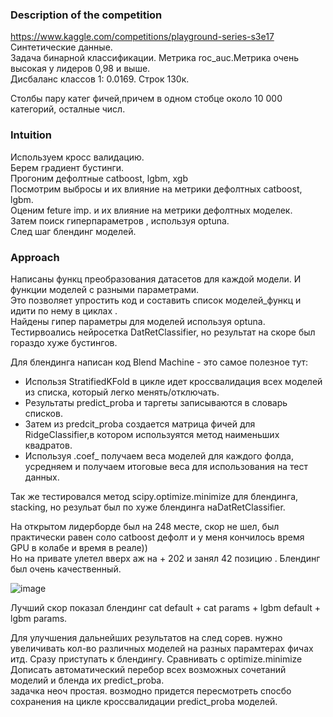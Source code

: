 ### Description of the competition

https://www.kaggle.com/competitions/playground-series-s3e17        
Синтетические данные.    
Задача бинарной классификации. Метрика roc_auc.Метрика очень высокая  у лидеров 0,98 и выше.    
Дисбаланс классов 1: 0.0169.  Строк 130к.    
   
Столбы пару катег фичей,причем в одном стобце около 10 000 категорий, осталные числ.  
### Intuition
Используем кросс валидацию.    
Берем  градиент бустинги.    
Прогоним дефолтные catboost, lgbm, xgb  
Посмотрим выбросы и их влияние на метрики дефолтных catboost, lgbm.    
Оценим feture imp. и их влияние на метрики дефолтных моделек.    
Затем поиск гиперпараметров , используя optuna.   
След шаг блендинг моделей.

### Approach     
Написаны функц преобразования датасетов для каждой модели.
И функции моделей с разными параметрами.     
Это позволяет упростить код и составить список моделей_функц и идити по нему в циклах .      
Найдены гипер параметры для моделей используя optuna.    
Тестирвоались нейросетка DatRetClassifier, но результат на скоре был гораздо хуже бустингов.  

Для блендинга написан код Blend Machine  - это самое полезное тут:  
 - Использя StratifiedKFold в цикле идет кроссвалидация всех моделей из списка, который легко менять/отключать.  
 - Результаты predict_proba и таргеты  записываются в словарь списков.  
 - Затем из predcit_proba  создается матрица фичей для RidgeClassifier,в котором используятся метод наименьших квадратов. 
 - Используя .coef_ получаем веса моделей для каждого фолда, усредняем и получаем итоговые веса для использования на тест данных.

Так же тестировался метод scipy.optimize.minimize для блендинга, stacking, но  резульат был по хуже блендинга наDatRetClassifier.  

На открытом лидерборде был на 248 месте, скор не шел, был практически равен соло catboost дефолт и у меня кончилось время GPU в колабе  и время в реале))  
Но на привате улетел вверх аж на + 202  и занял 42 позицию . Блендинг был очень качественный. 

![image](https://github.com/ivan74rus/kaggle/assets/117063726/5634d674-9584-41fc-a28d-d688e5294677)

Лучший скор показал блендинг cat default + cat params + lgbm default + lgbm params.    

Для улучшения дальнейших результатов  на след сорев. нужно увеличивать кол-во различных моделей на разных парамтерах фичах итд.  Сразу приступать к блендингу. Сравнивать с  optimize.minimize  
Дописать автоматический перебор всех возможных сочетаний моделий и  бленда их predict_proba.   
задачка неоч простая. возмодно придется пересмотреть спосбо сохранения на цикле кроссвалидации predict_proba моделей.
